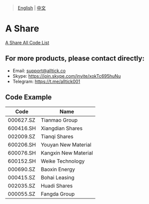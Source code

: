 > [English](./product_code_list_A_stock.md) | [中文](./product_code_list_A_stock_cn.md)

# A Share
[A Share All Code List](https://docs.google.com/spreadsheets/d/1avkeR1heZSj6gXIkDeBt8X3nv4EzJetw4yFuKjSDYtA/edit?gid=1702052913#gid=1702052913)

## For more products, please contact directly:<br/>
- Email: support@alltick.co
- Skype: https://join.skype.com/invite/xokTc695huNu
- Telegram: https://t.me/alltick001

## Code Example

| Code     | Name              |
| -------- | ----------------- |
| 000627.SZ  | Tianmao Group     |
| 600416.SH  | Xiangdian Shares  |
| 002009.SZ  | Tianqi Shares     |
| 600206.SH  | Youyan New Material |
| 600076.SH  | Kangxin New Material |
| 600152.SH  | Weike Technology  |
| 000690.SZ  | Baoxin Energy     |
| 000415.SZ  | Bohai Leasing     |
| 002035.SZ  | Huadi Shares      |
| 000055.SZ  | Fangda Group      |
